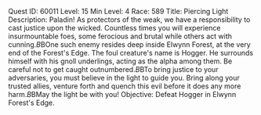 Quest ID: 60011
Level: 15
Min Level: 4
Race: 589
Title: Piercing Light
Description: Paladin! As protectors of the weak, we have a responsibility to cast justice upon the wicked. Countless times you will experience insurmountable foes, some ferocious and brutal while others act with cunning.$B$BOne such enemy resides deep inside Elwynn Forest, at the very end of the Forest's Edge. The foul creature's name is Hogger. He surrounds himself with his gnoll underlings, acting as the alpha among them. Be careful not to get caught outnumbered.$B$BTo bring justice to your adversaries, you must believe in the light to guide you. Bring along your trusted allies, venture forth and quench this evil before it does any more harm.$B$BMay the light be with you!
Objective: Defeat Hogger in Elwynn Forest's Edge.

